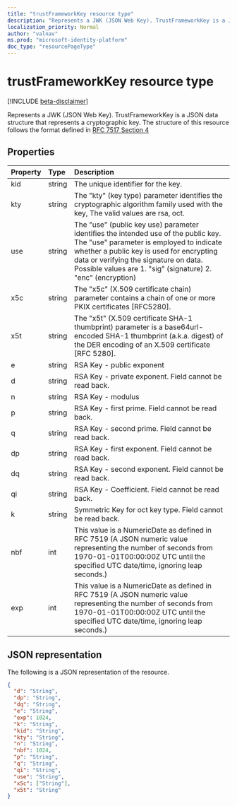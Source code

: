 ```yaml
---
title: "trustFrameworkKey resource type"
description: "Represents a JWK (JSON Web Key). TrustFrameworkKey is a JSON data structure that represents a cryptographic key. The structure of this resource follows the format defined in RFC 7517 Section 4."
localization_priority: Normal
author: "valnav"
ms.prod: "microsoft-identity-platform"
doc_type: "resourcePageType"
---
```


# trustFrameworkKey resource type

[!INCLUDE [beta-disclaimer](../../includes/beta-disclaimer.md)]

Represents a JWK (JSON Web Key). TrustFrameworkKey is a JSON data structure that represents a cryptographic key. The structure of this resource follows the format defined in [RFC 7517 Section 4](https://tools.ietf.org/html/rfc7517#section-4)

## Properties

| Property     | Type        | Description |
|:-------------|:------------|:------------|
| kid | string | The unique identifier for the key.   |
| kty | string | The "kty" (key type) parameter identifies the cryptographic algorithm family used with the key, The valid values are rsa, oct. |
| use | string | The "use" (public key use) parameter identifies the intended use of the public key.  The "use" parameter is employed to indicate whether a public key is used for encrypting data or verifying the signature on data. Possible values are    1. "sig" (signature)    2.  "enc" (encryption)   |
| x5c | string | The "x5c" (X.509 certificate chain) parameter contains a chain of one or more PKIX certificates [RFC5280]. |
| x5t | string | The "x5t" (X.509 certificate SHA-1 thumbprint) parameter is a base64url-encoded SHA-1 thumbprint (a.k.a. digest) of the DER encoding of an X.509 certificate [RFC 5280]. |
| e | string | RSA Key - public exponent |
| d| string | RSA Key - private exponent. Field cannot be read back. |
| n | string | RSA Key - modulus |
| p | string | RSA Key - first prime. Field cannot be read back. |
| q | string | RSA Key - second prime. Field cannot be read back. |
| dp | string | RSA Key - first exponent. Field cannot be read back. |
| dq | string | RSA Key - second exponent. Field cannot be read back. |
| qi | string | RSA Key - Coefficient. Field cannot be read back. |
| k | string | Symmetric Key for oct key type. Field cannot be read back.   |
| nbf | int | This value is a NumericDate as defined in RFC 7519 (A JSON numeric value representing the number of seconds from 1970-01-01T00:00:00Z UTC until the specified UTC date/time, ignoring leap seconds.) |
| exp | int | This value is a NumericDate as defined in RFC 7519 (A JSON numeric value representing the number of seconds from 1970-01-01T00:00:00Z UTC until the specified UTC date/time, ignoring leap seconds.) |



## JSON representation

The following is a JSON representation of the resource.

<!-- {
  "blockType": "resource",
  "optionalProperties": [

  ],
  "@odata.type": "microsoft.graph.trustFrameworkKey",
  "baseType": null
}-->

```json
{
  "d": "String",
  "dp": "String",
  "dq": "String",
  "e": "String",
  "exp": 1024,
  "k": "String",
  "kid": "String",
  "kty": "String",
  "n": "String",
  "nbf": 1024,
  "p": "String",
  "q": "String",
  "qi": "String",
  "use": "String",
  "x5c": ["String"],
  "x5t": "String"
}
```

<!-- uuid: 16cd6b66-4b1a-43a1-adaf-3a886856ed98
2019-02-04 14:57:30 UTC -->
<!-- {
  "type": "#page.annotation",
  "description": "trustFrameworkKey resource",
  "keywords": "",
  "section": "documentation",
  "tocPath": ""
}-->
